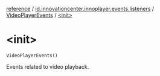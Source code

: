 [reference](../../index.md) / [id.innovationcenter.innoplayer.events.listeners](../index.md) / [VideoPlayerEvents](index.md) / [&lt;init&gt;](./-init-.md)

# &lt;init&gt;

`VideoPlayerEvents()`

Events related to video playback.

